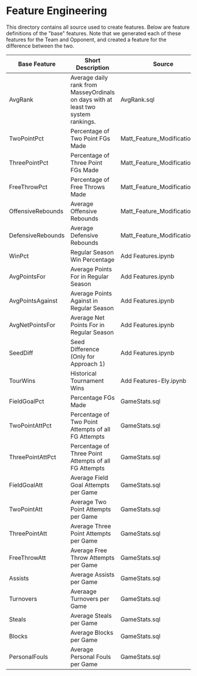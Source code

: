 # Feature Engineering

This directory contains all source used to create features. Below are feature definitions of the "base" features.
Note that we generated each of these features for the Team and Opponent, and created a feature for the difference between the two.

| Base Feature      | Short Description                                                                 | Source                         |
|-------------------|-----------------------------------------------------------------------------------|--------------------------------|
| AvgRank           | Average daily rank from MasseyOrdinals on days with at least two system rankings. | AvgRank.sql                    |
| TwoPointPct       | Percentage of Two Point FGs Made                                                  | Matt_Feature_Modifications.txt |
| ThreePointPct     | Percentage of Three Point FGs Made                                                | Matt_Feature_Modifications.txt |
| FreeThrowPct      | Percentage of Free Throws Made                                                    | Matt_Feature_Modifications.txt |
| OffensiveRebounds | Average Offensive Rebounds                                                        | Matt_Feature_Modifications.txt |
| DefensiveRebounds | Average Defensive Rebounds                                                        | Matt_Feature_Modifications.txt |
| WinPct            | Regular Season Win Percentage                                                     | Add Features.ipynb             |
| AvgPointsFor      | Average Points For in Regular Season                                              | Add Features.ipynb             |
| AvgPointsAgainst  | Average Points Against in Regular Season                                          | Add Features.ipynb             |
| AvgNetPointsFor   | Average Net Points For in Regular Season                                          | Add Features.ipynb             |
| SeedDiff          | Seed Difference (Only for Approach 1)                                             | Add Features.ipynb             |
| TourWins          | Historical Tournament Wins                                                        | Add Features-Ely.ipynb         |
| FieldGoalPct      | Percentage FGs Made                                                               | GameStats.sql                  |
| TwoPointAttPct    | Percentage of Two Point Attempts of all FG Attempts                               | GameStats.sql                  |
| ThreePointAttPct  | Percentage of Three Point Attempts of all FG Attempts                             | GameStats.sql                  |
| FieldGoalAtt      | Average Field Goal Attempts per Game                                              | GameStats.sql                  |
| TwoPointAtt       | Average Two Point Attempts per Game                                               | GameStats.sql                  |
| ThreePointAtt     | Average Three Point Attempts per Game                                             | GameStats.sql                  |
| FreeThrowAtt      | Average Free Throw Attempts per Game                                              | GameStats.sql                  |
| Assists           | Average Assists per Game                                                          | GameStats.sql                  |
| Turnovers         | Averaage Turnovers per Game                                                       | GameStats.sql                  |
| Steals            | Average Steals per Game                                                           | GameStats.sql                  |
| Blocks            | Average Blocks per Game                                                           | GameStats.sql                  |
| PersonalFouls     | Average Personal Fouls per Game                                                   | GameStats.sql                  |
